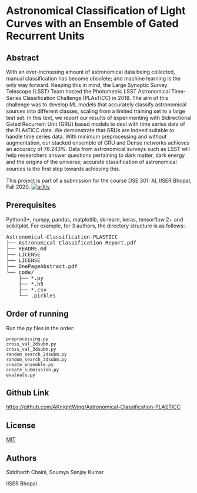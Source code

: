 # Astronomical Classiﬁcation of Light Curves with an Ensemble of Gated Recurrent Units
## Abstract
With an ever-increasing amount of astronomical data being collected, manual classiﬁcation has become obsolete; and machine learning is the only way forward. Keeping this in mind, the Large Synoptic Survey Telescope (LSST) Team hosted the Photometric LSST Astronomical Time-Series Classiﬁcation Challenge (PLAsTiCC) in 2018. The aim of this challenge was to develop ML models that accurately classify astronomical sources into diﬀerent classes, scaling from a limited training set to a large test set. In this text, we report our results of experimenting with Bidirectional Gated Recurrent Unit (GRU) based models to deal with time series data of the PLAsTiCC data. We demonstrate that GRUs are indeed suitable to handle time series data. With minimum preprocessing and without augmentation, our stacked ensemble of GRU and Dense networks achieves an accuracy of 76.243%. Data from astronomical surveys such as LSST will help researchers answer questions pertaining to dark matter, dark energy and the origins of the universe; accurate classiﬁcation of astronomical sources is the ﬁrst step towards achieving this.

This project is part of a submission for the course DSE 301: AI, IISER Bhopal, Fall 2020.
[![arXiv](https://img.shields.io/badge/arxiv-astro--ph%2F2006.12333-red)](https://arxiv.org/abs/2006.12333) 


## Prerequisites

Python3+, numpy, pandas, matplotlib, sk-learn, keras, tensorflow 2+ and scikitplot. 
For example, for 3 authors, the directory structure is as follows:
<pre>
Astronomical-Classification-PLASTICC
├── Astronomical Classification Report.pdf
├── README.md	
├── LICENSE		
├── LICENSE		
├── OnePageAbstract.pdf		
└── code/
    ├── *.py
    ├── *.h5
    ├── *.csv
    └── .pickles
</pre>

## Order of running
Run the py files in the order: 
```
preprocessing.py
cross_val_2dsubm.py	
cross_val_3dsubm.py	
random_search_2dsubm.py	
random_search_3dsubm.py	
create_ensemble.py	
create_submission.py	
evaluate.py	
```

## Github Link
https://github.com/AKnightWing/Astronomical-Classification-PLASTICC

## License
[MIT](https://choosealicense.com/licenses/mit/)

## Authors
Siddharth Chaini, Soumya Sanjay Kumar

IISER Bhopal
